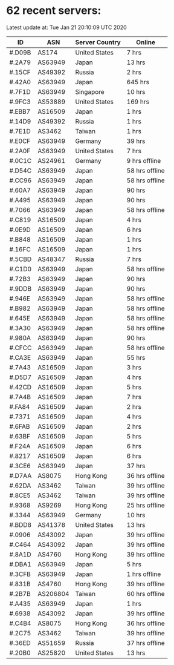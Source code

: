 # 62 recent servers:

Latest update at: Tue Jan 21 20:10:09 UTC 2020

| ID | ASN | Server Country | Online |
| -- | --- | -------------- | ------ |
| #.D09B | AS174 | United States | 7 hrs |
| #.2A79 | AS63949 | Japan | 13 hrs |
| #.15CF | AS49392 | Russia | 2 hrs |
| #.42A0 | AS63949 | Japan | 645 hrs |
| #.7F1D | AS63949 | Singapore | 10 hrs |
| #.9FC3 | AS53889 | United States | 169 hrs |
| #.EBB7 | AS16509 | Japan | 1 hrs |
| #.14D9 | AS49392 | Russia | 1 hrs |
| #.7E1D | AS3462 | Taiwan | 1 hrs |
| #.E0CF | AS63949 | Germany | 39 hrs |
| #.2A0F | AS63949 | United States | 7 hrs |
| #.0C1C | AS24961 | Germany | 9 hrs offline |
| #.D54C | AS63949 | Japan | 58 hrs offline |
| #.CC96 | AS63949 | Japan | 58 hrs offline |
| #.60A7 | AS63949 | Japan | 90 hrs |
| #.A495 | AS63949 | Japan | 90 hrs |
| #.7066 | AS63949 | Japan | 58 hrs offline |
| #.C819 | AS16509 | Japan | 4 hrs |
| #.0E9D | AS16509 | Japan | 6 hrs |
| #.B848 | AS16509 | Japan | 1 hrs |
| #.16FC | AS16509 | Japan | 1 hrs |
| #.5CBD | AS48347 | Russia | 7 hrs |
| #.C1D0 | AS63949 | Japan | 58 hrs offline |
| #.72B3 | AS63949 | Japan | 90 hrs |
| #.9DDB | AS63949 | Japan | 90 hrs |
| #.946E | AS63949 | Japan | 58 hrs offline |
| #.B982 | AS63949 | Japan | 58 hrs offline |
| #.645E | AS63949 | Japan | 58 hrs offline |
| #.3A30 | AS63949 | Japan | 58 hrs offline |
| #.980A | AS63949 | Japan | 90 hrs |
| #.CFCC | AS63949 | Japan | 58 hrs offline |
| #.CA3E | AS63949 | Japan | 55 hrs |
| #.7A43 | AS16509 | Japan | 3 hrs |
| #.D5D7 | AS16509 | Japan | 4 hrs |
| #.42CD | AS16509 | Japan | 5 hrs |
| #.7A4B | AS16509 | Japan | 7 hrs |
| #.FA84 | AS16509 | Japan | 2 hrs |
| #.7371 | AS16509 | Japan | 4 hrs |
| #.6FAB | AS16509 | Japan | 2 hrs |
| #.63BF | AS16509 | Japan | 5 hrs |
| #.F24A | AS16509 | Japan | 6 hrs |
| #.8217 | AS16509 | Japan | 6 hrs |
| #.3CE6 | AS63949 | Japan | 37 hrs |
| #.D7AA | AS8075 | Hong Kong | 36 hrs offline |
| #.62DA | AS3462 | Taiwan | 39 hrs offline |
| #.8CE5 | AS3462 | Taiwan | 39 hrs offline |
| #.9368 | AS9269 | Hong Kong | 25 hrs offline |
| #.3344 | AS63949 | Germany | 10 hrs |
| #.BDD8 | AS41378 | United States | 13 hrs |
| #.0906 | AS43092 | Japan | 39 hrs offline |
| #.C464 | AS43092 | Japan | 39 hrs offline |
| #.8A1D | AS4760 | Hong Kong | 39 hrs offline |
| #.DBA1 | AS63949 | Japan | 5 hrs |
| #.3CFB | AS63949 | Japan | 1 hrs offline |
| #.831B | AS4760 | Hong Kong | 39 hrs offline |
| #.2B7B | AS206804 | Taiwan | 60 hrs offline |
| #.A435 | AS63949 | Japan | 1 hrs |
| #.6938 | AS43092 | Japan | 39 hrs offline |
| #.C4B4 | AS8075 | Hong Kong | 36 hrs offline |
| #.2C75 | AS3462 | Taiwan | 39 hrs offline |
| #.36ED | AS51659 | Russia | 37 hrs offline |
| #.20B0 | AS25820 | United States | 13 hrs |

